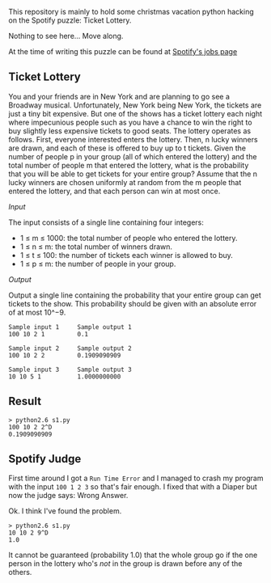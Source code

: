 This repository is mainly to hold some christmas vacation python hacking on the Spotify puzzle: Ticket Lottery.

Nothing to see here... Move along.

At the time of writing this puzzle can be found at [Spotify's jobs page](http://www.spotify.com/se/jobs/tech/ticket-lottery/)

Ticket Lottery
--------------

You and your friends are in New York and are planning to go see a Broadway musical. Unfortunately, New York being New York, the tickets are just a tiny bit expensive. But one of the shows has a ticket lottery each night where impecunious people such as you have a chance to win the right to buy slightly less expensive tickets to good seats. The lottery operates as follows. First, everyone interested enters the lottery. Then, n lucky winners are drawn, and each of these is offered to buy up to t tickets.
Given the number of people p in your group (all of which entered the lottery) and the total number of people m that entered the lottery, what is the probability that you will be able to get tickets for your entire group? Assume that the n lucky winners are chosen uniformly at random from the m people that entered the lottery, and that each person can win at most once.

*Input*

The input consists of a single line containing four integers:

- 1 ≤ m ≤ 1000: the total number of people who entered the lottery.
- 1 ≤ n ≤ m: the total number of winners drawn.
- 1 ≤ t ≤ 100: the number of tickets each winner is allowed to buy.
- 1 ≤ p ≤ m: the number of people in your group.

*Output*

Output a single line containing the probability that your entire group can get tickets to the show. This probability should be given with an absolute error of at most 10^−9.

    Sample input 1     Sample output 1
    100 10 2 1         0.1
    
    Sample input 2     Sample output 2
    100 10 2 2         0.1909090909
    
    Sample input 3     Sample output 3
    10 10 5 1          1.0000000000

Result
------

    > python2.6 s1.py
    100 10 2 2^D
    0.1909090909

Spotify Judge
-------------

First time around I got a `Run Time Error` and I managed to crash my program with the input `100 1 2 3` so that's fair enough. I fixed that with a Diaper but now the judge says: Wrong Answer.

Ok. I think I've found the problem.

    > python2.6 s1.py
    10 10 2 9^D
    1.0

It cannot be guaranteed (probability 1.0) that the whole group go if the one person in the lottery who's *not* in the group is drawn before any of the others.